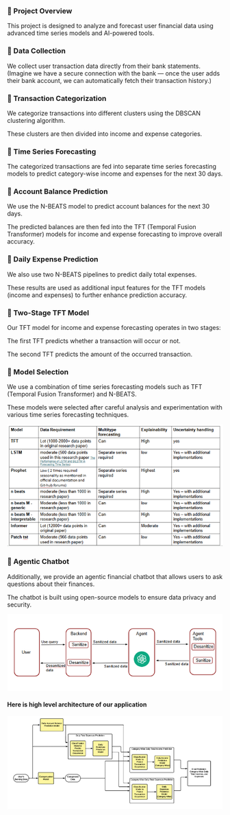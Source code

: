 ### 🧠 Project Overview

This project is designed to analyze and forecast user financial data using advanced time series models and AI-powered tools.

### 🔹 Data Collection

We collect user transaction data directly from their bank statements.
(Imagine we have a secure connection with the bank — once the user adds their bank account, we can automatically fetch their transaction history.)

### 🔹 Transaction Categorization

We categorize transactions into different clusters using the DBSCAN clustering algorithm.

These clusters are then divided into income and expense categories.

### 🔹 Time Series Forecasting

The categorized transactions are fed into separate time series forecasting models to predict category-wise income and expenses for the next 30 days.

### 🔹 Account Balance Prediction

We use the N-BEATS model to predict account balances for the next 30 days.

The predicted balances are then fed into the TFT (Temporal Fusion Transformer) models for income and expense forecasting to improve overall accuracy.

### 🔹 Daily Expense Prediction

We also use two N-BEATS pipelines to predict daily total expenses.

These results are used as additional input features for the TFT models (income and expenses) to further enhance prediction accuracy.

### 🔹 Two-Stage TFT Model

Our TFT model for income and expense forecasting operates in two stages:

The first TFT predicts whether a transaction will occur or not.

The second TFT predicts the amount of the occurred transaction.

### 🔹 Model Selection

We use a combination of time series forecasting models such as TFT (Temporal Fusion Transformer) and N-BEATS.

These models were selected after careful analysis and experimentation with various time series forecasting techniques.

![image_alt](https://github.com/Kalindu-C/bankingApp/blob/main/Model%20Selection.PNG)

### 🤖 Agentic Chatbot

Additionally, we provide an agentic financial chatbot that allows users to ask questions about their finances.

The chatbot is built using open-source models to ensure data privacy and security.

![image_alt](https://github.com/Kalindu-C/bankingApp/blob/main/Agent%20Architecture.PNG)

#### Here is high level architecture of our application

![image_alt](https://github.com/Kalindu-C/bankingApp/blob/main/Architecture.PNG?raw=true)
